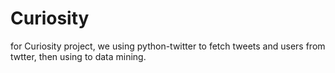 Curiosity
=========

for Curiosity project, we using python-twitter to fetch tweets and users from twtter, then using to data mining.
